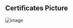 
## Certificates Picture
![image](https://github.com/user-attachments/assets/9b063f89-e685-4ad4-a99a-18c8ac7937ba)
